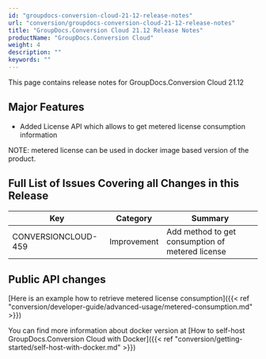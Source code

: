 ```yaml
---
id: "groupdocs-conversion-cloud-21-12-release-notes"
url: "conversion/groupdocs-conversion-cloud-21-12-release-notes"
title: "GroupDocs.Conversion Cloud 21.12 Release Notes"
productName: "GroupDocs.Conversion Cloud"
weight: 4
description: ""
keywords: ""
---
```


This page contains release notes for GroupDocs.Conversion Cloud 21.12

## Major Features ##

* Added License API which allows to get metered license consumption information

NOTE: metered license can be used in docker image based version of the product.

## Full List of Issues Covering all Changes in this Release ##

|Key|Category|Summary
|---|---|---
|CONVERSIONCLOUD-459|Improvement|Add method to get consumption of metered license

## Public API changes ##

[Here is an example how to retrieve metered license consumption]({{< ref "conversion/developer-guide/advanced-usage/metered-consumption.md" >}})

You can find more information about docker version at [How to self-host GroupDocs.Conversion Cloud with Docker]({{< ref "conversion/getting-started/self-host-with-docker.md" >}})
